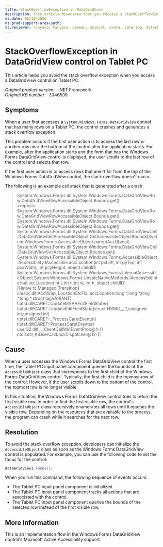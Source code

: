 ```yaml
---
title: StackOverflowException in DataGridView
description: This article discusses that you receive a StackOverflowException error in the DataGridView control on a Tablet PC. Provides a resolution.
ms.date: 05/12/2020
ms.prod-support-area-path:
ms.reviewer: tanyaso, tanyaso, davean, amymcel, danru, valerieg, daleche
---
```

# StackOverflowException in DataGridView control on Tablet PC

This article helps you avoid the stack overflow exception when you access a DataGridView control on Tablet PC.

_Original product version:_ &nbsp; .NET Framework  
_Original KB number:_ &nbsp; 3046509

## Symptoms

When a user first accesses a `System.Windows.Forms.DataGridView` control that has many rows on a Tablet PC, the control crashes and generates a stack overflow exception.

This problem occurs if the first user action is to access the last row or another row near the bottom of the control after the application starts. For example, after the application starts and the form that has the
Windows Forms DataGridView control is displayed, the user scrolls to the last row of the control and selects that row.

If the first user action is to access rows that aren't far from the top of the Windows Forms DataGridView control, the stack overflow doesn't occur.

The following is an example call stack that is generated after a crash:

> System.Windows.Forms.dll!System.Windows.Forms.DataGridViewRow.DataGridViewRowAccessibleObject.Bounds.get()  
> \<repeat>  
> System.Windows.Forms.dll!System.Windows.Forms.DataGridViewRow.DataGridViewRowAccessibleObject.Bounds.get()  
> System.Windows.Forms.dll!System.Windows.Forms.DataGridViewRow.DataGridViewRowAccessibleObject.Bounds.get()  
> System.Windows.Forms.dll!System.Windows.Forms.DataGridViewCell.DataGridViewCellAccessibleObject.GetAccessibleObjectBounds(System.Windows.Forms.AccessibleObject parentAccObject)  
> System.Windows.Forms.dll!System.Windows.Forms.DataGridViewCell.DataGridViewCellAccessibleObject.Bounds.get()  
> System.Windows.Forms.dll!System.Windows.Forms.AccessibleObject.Accessibility.IAccessible.accLocation(int pxLeft, int pyTop, int pcxWidth, int pcyHeight, object childID)  
> System.Windows.Forms.dll!System.Windows.Forms.InternalAccessibleObject.System.Windows.Forms.UnsafeNativeMethods.IAccessibleInternal.accLocation(int l, int t, int w, int h, object childID)  
> [Native to Managed Transition]  
> oleacc.dll!AccWrap_LocationEtcFix::accLocation(long *,long *,long *,long *,struct tagVARIANT)  
> tiptsf.dll!CARET::UpdateMSAAEditFieldState()  
> tiptsf.dll!CARET::UpdateEditFieldState(struct HWND__ *,unsigned int,unsigned int)  
> tiptsf.dll!CARET::_ProcessCaretEvents()  
> tiptsf.dll!CARET::ProcessCaretEvents()  
> user32.dll!___ClientCallWinEventProc@4-()  
> ntdll.dll!_KiUserCallbackDispatcher@12-()

## Cause

When a user accesses the Windows Forms DataGridView control the first time, the Tablet PC input panel component queries the bounds of the `AccessibleObject` class that corresponds to the first child of the Windows Forms DataGridView control. Typically, the first child is the topmost row of the control. However, if the user scrolls down to the bottom of the control, the topmost row is no longer visible.

In this situation, the Windows Forms DataGridView control tries to return the first visible row. In order to find the first visible row, the control's `AccessibleObject` class recursively enumerates all rows until it reaches the visible row. Depending on the resources that are available to the process, the program can crash while it searches for the next row.

## Resolution

To avoid the stack overflow exception, developers can initialize the `AccessibleObject` class as soon as the Windows Forms DataGridView control is populated. For example, you can use the following code to set the focus for the control:

```csharp
dataGridView1.Focus();
```  

When you run this command, the following sequence of events occurs:

- The Tablet PC input panel component is initialized.
- The Tablet PC input panel component tracks all actions that are associated with the control.
- The Tablet PC input panel component queries the bounds of the selected row instead of the first visible row.

## More information

This is an implementation flow in the Windows Forms DataGridView control's Microsoft Active Accessibility support.
